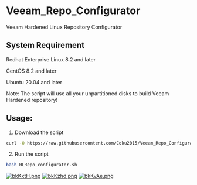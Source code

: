 # Veeam_Repo_Configurator
Veeam Hardened Linux Repository Configurator

## System Requirement

Redhat Enterprise Linux 8.2 and later

CentOS 8.2 and later

Ubuntu 20.04 and later

Note: The script will use all your unpartitioned disks to build Veeam Hardened repository!

## Usage:

1. Download the script
```bash
curl -O https://raw.githubusercontent.com/Coku2015/Veeam_Repo_Configurator/main/HLRepo_configurator.sh
```

2. Run the script
```bash
bash HLRepo_configurator.sh
```

[![bkKxtH.png](https://s4.ax1x.com/2022/02/24/bkKxtH.png)](https://imgtu.com/i/bkKxtH)
[![bkKzhd.png](https://s4.ax1x.com/2022/02/24/bkKzhd.png)](https://imgtu.com/i/bkKzhd)
[![bkKvAe.png](https://s4.ax1x.com/2022/02/24/bkKvAe.png)](https://imgtu.com/i/bkKvAe)

